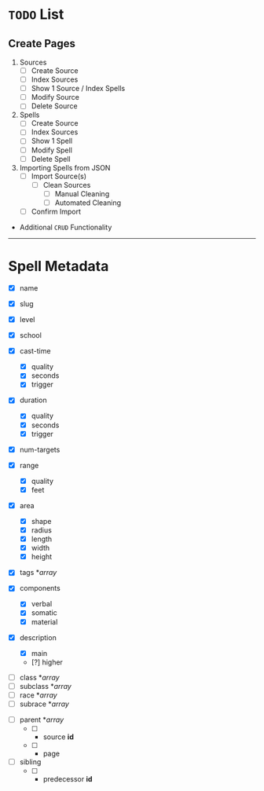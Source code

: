 # `TODO` List

## Create Pages
1. Sources
	- [ ] Create Source
	- [ ] Index Sources
	- [ ] Show 1 Source / Index Spells
	- [ ] Modify Source
	- [ ] Delete Source
2. Spells
	- [ ] Create Source
	- [ ] Index Sources
	- [ ] Show 1 Spell
	- [ ] Modify Spell
	- [ ] Delete Spell
3. Importing Spells from JSON
	- [ ] Import Source(s)
		- [ ] Clean Sources
			- [ ] Manual Cleaning
			- [ ] Automated Cleaning
	- [ ] Confirm Import

- Additional `CRUD` Functionality

---

# Spell Metadata
- [x] name
- [x] slug
- [x] level
- [x] school

- [x] cast-time
	- [x] quality
	- [x] seconds
	- [x] trigger

- [x] duration
	- [x] quality
	- [x] seconds
	- [x] trigger

- [x] num-targets
- [x] range
	- [x] quality
	- [x] feet
- [x] area
	- [x] shape
	- [x] radius
	- [x] length
	- [x] width
	- [x] height

- [x] tags \*_array_
- [x] components
	- [x] verbal
	- [x] somatic
	- [x] material

- [x] description
	- [x] main
	- [?] higher <!-- might have to come back and add a checkbox for a power-up at higher levels -->

<!-- the following items need their own CRUD system to work -->
- [ ] class \*_array_
- [ ] subclass \*_array_
- [ ] race \*_array_
- [ ] subrace \*_array_

<!-- the following items need a better mongoose schema to work -->
- [ ] parent \*_array_
	- [ ] - source **id**
	- [ ] - page
- [ ] sibling
	- [ ] - predecessor **id**